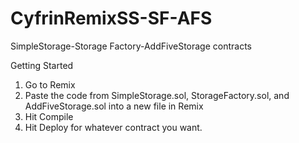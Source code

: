 # CyfrinRemixSS-SF-AFS
SimpleStorage-Storage Factory-AddFiveStorage contracts


Getting Started
1. Go to Remix
2. Paste the code from SimpleStorage.sol, StorageFactory.sol, and AddFiveStorage.sol into a new file in Remix
3. Hit Compile
4. Hit Deploy for whatever contract you want.
